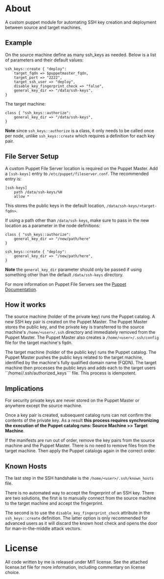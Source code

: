 About
================================================================================

A custom puppet module for automating SSH key creation and deployment between
source and target machines.

Example
-------

On the source machine define as many ssh_keys as needed. Below is a list of
parameters and their default values:

	ssh_keys::create { "deploy":
		target_fqdn => $puppetmaster_fqdn,
		target_port => "2222",
		target_ssh_user => "deploy",
		disable_key_fingerprint_check => "false",
  	  	general_key_dir => "/data/ssh-keys",
	}

The target machine:

	class { "ssh_keys::authorize":
  	  	general_key_dir => "/data/ssh-keys",
	}

**Note** since ```ssh_keys::authorize``` is a class, it only needs to be
called once per node, unlike ```ssh_keys::create``` which requires a definition
for each key pair.

File Server Setup
-----------------

A custom Puppet File Server location is required on the Puppet Master. Add
a ```[ssh-keys]``` entry to ```/etc/puppet/fileserver.conf```. The recommended
entry is:

  	[ssh-keys]
      	path /data/ssh-keys/%H
      	allow *

This stores the public keys in the default location, ```/data/ssh-keys/<target-fqdn>```.

If using a path other than ```/data/ssh-keys```, make sure to pass in the new
location as a parameter in the node definitions:

	class { "ssh_keys::authorize":
		general_key_dir => "/new/path/here"
	}

	ssh_keys::create { "deploy":
  	  	general_key_dir => "/new/path/here",
	}

**Note** the ```general_key_dir``` parameter should only be passed if using
something other than the default ```/data/ssh-keys``` directory.

For more information on Puppet File Servers see the [Puppet
Documentation](https://github.com/puppetlabs/puppet-docs/blob/master/source/guides/file_serving.markdown).

How it works
------------

The source machine (holder of the private key) runs the Puppet catalog. A new
SSH key pair is created on the Puppet Master. The Puppet Master stores the
public key, and the private key is transferred to the source machine's
```/home/<user>/.ssh``` directory and immediately removed from the Puppet
Master. The Puppet Master also creates a ```/home/<user>/.ssh/config``` file
for the target machine's fqdn.

The target machine (holder of the public key) runs the Puppet catalog. The
Puppet Master pushes the public keys related to the target machine, identified
by the machine's fully qualified domain name (FQDN). The target machine then
processes the public keys and adds each to the target users
``/home/<user>/.ssh/authorized_keys``` file. This process is idempotent.

Implications
------------

For security private keys are never stored on the Puppet Master or anywhere
except the source machine.

Once a key pair is created, subsequent catalog runs can not confirm the
contents of the private key. As a result **this process requires synchronizing
the execution of the Puppet catalog runs: Source Machine >> Target Machine**.

If the manifests are run out of order, remove the key pairs from the source
machine and the Puppet Master. There is no need to remove files from the target
machine. Then apply the Puppet catalogs again in the correct order.

Known Hosts
-----------

The last step in the SSH handshake is the ```/home/<user>/.ssh/known_hosts``` file.

There is no automated way to accept the fingerprint of an SSH key. There are two
solutions, the first is to manually connect from the source machine to the
target machine and accept the fingerprint.

The second is to use the ```disable_key_fingerprint_check``` attribute in the
```ssh_keys::create``` definition. The latter option is only recommended for
advanced users as it will discard the known host check and opens the door for
man-in-the-middle attack vectors.

License
================================================================================

All code written by me is released under MIT license. See the attached
license.txt file for more information, including commentary on license choice.
